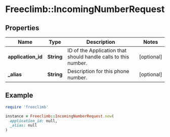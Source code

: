 # Freeclimb::IncomingNumberRequest

## Properties

| Name | Type | Description | Notes |
| ---- | ---- | ----------- | ----- |
| **application_id** | **String** | ID of the Application that should handle calls to this number. | [optional] |
| **_alias** | **String** | Description for this phone number. | [optional] |

## Example

```ruby
require 'freeclimb'

instance = Freeclimb::IncomingNumberRequest.new(
  application_id: null,
  _alias: null
)
```

